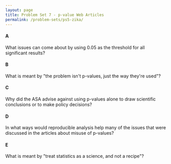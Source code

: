 ```yaml
---
layout: page
title: Problem Set 7 - p-value Web Articles
permalink: /problem-sets/ps5-zika/
---
```


<style type="text/css">
    ul { list-style-type: lower-alpha; }
    ul ul { list-style-type: lower-roman; }
</style>

#### A

What issues can come about by using 0.05 as the threshold for all significant results?

#### B

What is meant by "the problem isn't p-values, just the way they're used"?

#### C

Why did the ASA advise against using p-values alone to draw scientific conclusions or to make
policy decisions?

#### D

In what ways would reproducible analysis help many of the issues that were discussed in the articles about misuse of p-values?

#### E

What is meant by "treat statistics as a science, and not a recipe"?